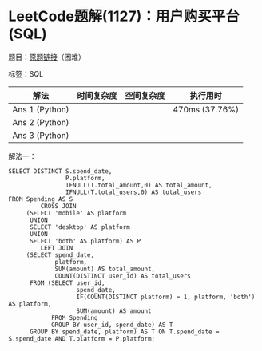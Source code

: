 # LeetCode题解(1127)：用户购买平台(SQL)

题目：[原题链接](https://leetcode-cn.com/problems/user-purchase-platform/)（困难）

标签：SQL

| 解法           | 时间复杂度 | 空间复杂度 | 执行用时       |
| -------------- | ---------- | ---------- | -------------- |
| Ans 1 (Python) |            |            | 470ms (37.76%) |
| Ans 2 (Python) |            |            |                |
| Ans 3 (Python) |            |            |                |

解法一：

```mysql
SELECT DISTINCT S.spend_date,
                P.platform,
                IFNULL(T.total_amount,0) AS total_amount,
                IFNULL(T.total_users,0) AS total_users
FROM Spending AS S
         CROSS JOIN
     (SELECT 'mobile' AS platform
      UNION
      SELECT 'desktop' AS platform
      UNION
      SELECT 'both' AS platform) AS P
         LEFT JOIN
     (SELECT spend_date,
             platform,
             SUM(amount) AS total_amount,
             COUNT(DISTINCT user_id) AS total_users
      FROM (SELECT user_id,
                   spend_date,
                   IF(COUNT(DISTINCT platform) = 1, platform, 'both') AS platform,
                   SUM(amount) AS amount
            FROM Spending
            GROUP BY user_id, spend_date) AS T
      GROUP BY spend_date, platform) AS T ON T.spend_date = S.spend_date AND T.platform = P.platform;
```